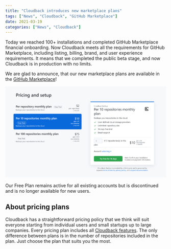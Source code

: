 ```yaml
---
title: "Cloudback introduces new marketplace plans"
tags: ["News", "Cloudback", "GitHub Marketplace"]
date: 2021-03-19
categories: ["News", "Cloudback"]
---
```


Today we reached 100+ installations and completed GitHub Marketplace financial onboarding. Now Cloudback meets all the requirements for GitHub Marketplace, including listing, billing, brand, and user experience requirements. It means that we completed the public beta stage, and now Cloudback is in production with no limits. 

We are glad to announce, that our new marketplace plans are available in the [GitHub Marketplace](https://github.com/marketplace/cloudback)!

![pricing-plans](/static/blog/cloudback-pricing.png)

Our Free Plan remains active for all existing accounts but is discontinued and is no longer available for new users.

## About pricing plans

Cloudback has a straightforward pricing policy that we think will suit everyone starting from individual users and small startups up to large companies. Every pricing plan includes all [Cloudback features](/features). The only difference between plans is in the number of repositories included in the plan. Just choose the plan that suits you the most.